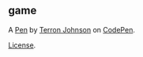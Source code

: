 game
----


A [Pen](https://codepen.io/Terron23/pen/QqxZoG) by [Terron Johnson](https://codepen.io/Terron23) on [CodePen](https://codepen.io).

[License](https://codepen.io/Terron23/pen/QqxZoG/license).